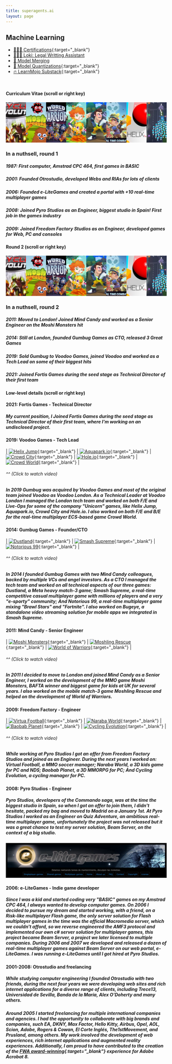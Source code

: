 ```yaml
---
title: superagents.ai
layout: page
---
```


## Machine Learning

- [🧑🏻‍🎓 Certifications](https://www.linkedin.com/in/ignacio-garmendia-a2076a3/details/certifications/){:target="_blank"}
- [👩🏻‍⚖️ Loki: Legal Writting Assistant](https://www.superagents.ai/2024/05/04/loki/)
- [🧪 Model Merging](https://www.superagents.ai/2024/05/04/model_merging/)
- [🤗 Model Quantizations](https://huggingface.co/collections/neopolita/quants-65edf306a24bc01911107199){:target="_blank"}
- [🔥 LearnMojo Substack](https://learnmojo.substack.com/){:target="_blank"}

<br>

#### Curriculum Vitae (scroll or right key)

<!-- .slide -->

![Games](https://github.com/Neopolita/superagents.ai/blob/main/images/games.png?raw=true)
### In a nuthsell, round 1

##### 1987: First computer, Amstrad CPC 464, first games in BASIC
##### 2001: **Founded Otrostudio**, developed **Webs and RIAs** for lots of clients
##### 2006: **Founded e-LiteGames** and created a portal with **+10 real-time multiplayer games**
##### 2008: **Joined Pyro Studios** as an **Engineer**, biggest studio in Spain! First job in the games industry
##### 2009: **Joined Freedom Factory Studios** as an **Engineer**, developed games for **Web, PC and consoles**

#### Round 2 (scroll or right key)

<!-- .slide -->

![Games](https://github.com/Neopolita/superagents.ai/blob/main/images/games.png?raw=true)
### In a nuthsell, round 2

##### 2011: Moved to London! **Joined Mind Candy** and worked as a **Senior Engineer** on the **Moshi Monsters** hit
##### 2014: Still at London, **founded Gumbug Games as CTO**, released **3 Great Games**
##### 2019: **Sold Gumbug to Voodoo Games**, joined Voodoo and worked as a **Tech Lead** on some of their biggest hits
##### 2021: **Joined Fortis Games** during the seed stage as **Technical Director** of their first team

#### Low-level details (scroll or right key)

<!-- .slide -->

#### 2021: Fortis Games - Technical Director

##### My current position, I **Joined Fortis Games** during the seed stage as **Technical Director** of their first team, where I'm working on an undisclosed project.

#### 2019: Voodoo Games - Tech Lead

| [![Helix Jump](http://img.youtube.com/vi/jhhqLsF074k/0.jpg)](http://www.youtube.com/watch?v=jhhqLsF074k){:target="_blank"} | [![Aquapark.io](http://img.youtube.com/vi/GBeLmwW__BY/0.jpg)](http://www.youtube.com/watch?v=GBeLmwW__BY){:target="_blank"} | [![Crowd City](http://img.youtube.com/vi/FL7UQiGJvdQ/0.jpg)](http://www.youtube.com/watch?v=FL7UQiGJvdQ){:target="_blank"} | [![Hole.io](http://img.youtube.com/vi/lJDYb73h_qk/0.jpg)](http://www.youtube.com/watch?v=lJDYb73h_qk){:target="_blank"} | [![Crowd World](http://img.youtube.com/vi/xGBrSkeZxuw/0.jpg)](http://www.youtube.com/watch?v=xGBrSkeZxuw){:target="_blank"} |

###### ^^ (Click to watch video)
##### In 2019 **Gumbug was acquired by Voodoo Games** and most of the original team joined Voodoo as **Voodoo London**. As a Technical Leader at Voodoo London **I managed the London tech team and worked on both F/E and Live-Ops for some of the company "Unicorn" games, like Helix Jump, Aquapark.io, Crowd City and Hole.io**. I also worked on **both F/E and B/E for the real-time multiplayer ECS-based game Crowd World**.

<!-- .slide vertical=true -->

#### 2014: Gumbug Games - Founder/CTO

| [![Dustland](http://img.youtube.com/vi/up7XVYRfiW0/0.jpg)](http://www.youtube.com/watch?v=up7XVYRfiW0){:target="_blank"} | [![Smash Supreme](http://img.youtube.com/vi/wmNJFQ48f0U/0.jpg)](http://www.youtube.com/watch?v=wmNJFQ48f0U){:target="_blank"} | [![Notorious 99](http://img.youtube.com/vi/ojWSzx2M5BM/0.jpg)](http://www.youtube.com/watch?v=ojWSzx2M5BM){:target="_blank"} |

###### ^^ (Click to watch video)
##### In 2014 I founded Gumbug Games with two Mind Candy colleagues, backed by multiple VCs and angel investors. As a CTO **I managed the tech team and worked on all technical aspects of our three games: Dustland, a Meta heavy match-3 game; Smash Supreme, a real-time competitive casual multiplayer game with millions of players and a very "e-sporty" community; And Notorious 99, a real-time multiplayer game mixing "Brawl Stars" and "Fortnite"**. I also worked on Bugeye, a standalone video streaming solution for mobile apps we integrated in Smash Supreme.

<!-- .slide vertical=true -->

#### 2011: Mind Candy - Senior Engineer

| [![Moshi Monsters](http://img.youtube.com/vi/RADumi98ZgA/0.jpg)](http://www.youtube.com/watch?v=RADumi98ZgA){:target="_blank"} | [![Moshling Rescue](http://img.youtube.com/vi/7r-Q0L8x-k0/0.jpg)](http://www.youtube.com/watch?v=7r-Q0L8x-k0){:target="_blank"} | [![World of Warriors](http://img.youtube.com/vi/tIPu-e6qSw4/0.jpg)](http://www.youtube.com/watch?v=tIPu-e6qSw4){:target="_blank"} |

###### ^^ (Click to watch video)
##### In 2011 I decided to move to London and **joined Mind Candy as a Senior Engineer**, I worked on the development of the **MMO game Moshi Monsters, BAFTA winner and biggest game for kids at UK for several years**. I also worked on the **mobile match-3 game Moshling Rescue** and helped on the development of **World of Warriors**.

<!-- .slide vertical=true -->

#### 2009: Freedom Factory - Engineer

| [![Virtua Football](http://img.youtube.com/vi/vq_mzEoVlh8/0.jpg)](http://www.youtube.com/watch?v=vq_mzEoVlh8){:target="_blank"} | [![Naraba World](http://img.youtube.com/vi/bF5DJOQkFPE/0.jpg)](http://www.youtube.com/watch?v=bF5DJOQkFPE){:target="_blank"} | [![Baobab Planet](http://img.youtube.com/vi/wIX0pHa6BKQ/0.jpg)](http://www.youtube.com/watch?v=wIX0pHa6BKQ){:target="_blank"} | [![Cycling Evolution](http://img.youtube.com/vi/IsHRIYzHxFo/0.jpg)](http://www.youtube.com/watch?v=IsHRIYzHxFo){:target="_blank"} |

###### ^^ (Click to watch video)
##### While working at Pyro Studios I got an offer from **Freedom Factory Studios and joined as an Engineer**. During the next years I worked on: **Virtual Football, a MMO soccer manager; Naraba World, a 3D kids game for PC and NDS; Baobab Planet, a 3D MMORPG for PC; And Cycling Evolution, a cycling manager for PC**.

<!-- .slide vertical=true -->

#### 2008: Pyro Studios - Engineer

##### Pyro Studios, developers of the Commando saga, was at the time the biggest studio in Spain, so when I got an offer to join them, I didn't hesitate, packed my bag and moved to Madrid on a January 1st. At Pyro Studios **I worked as an Engineer on Quiz Adventure, an ambitious real-time multiplayer game**, unfortunately the project was not released but **it was a great chance to test my server solution, Beam Server, on the context of a big studio**.

<!-- .slide vertical=true -->

![e-LiteGames](https://github.com/Neopolita/superagents.ai/blob/main/images/elitegames.png?raw=true)

#### 2006: e-LiteGames - Indie game developer

##### Since I was a kid and started coding very "BASIC" games on my Amstrad CPC 464, I always wanted to develop computer games. On 2006 I decided to pursue my dream and started working, with a friend, on a Risk-like multiplayer Flash game, the only server solution for Flash multiplayer games in the time was the official Macromedia server, which we couldn't afford, so **we reverse engineered the AMF3 protocol and implemented our own c# server solution for multiplayer games, this project became Beam Server**, a project we later licensed to multiple companies. During 2006 and 2007 **we developed and released a dozen of real-time multiplayer games against Beam Server on our web portal, e-LiteGames**. I was running e-LiteGames until I got hired at Pyro Studios.

<!-- .slide vertical=true -->

#### 2001-2008: Otrostudio and freelancing

##### While studying computer engineering I founded **Otrostudio** with two friends, during the next four years we were developing **web sites and rich internet applications** for a diverse range of clients, including **Trece13, Universidad de Sevilla, Banda de la María, Alex O'Doherty** and many others.

##### Around 2005 I started freelancing for multiple international companies and agencies. I had the opportunity to collaborate with big brands and companies, such **EA, DKNY, Max Factor, Hello Kitty, Airbus, Opel, AOL, Scion, Adobe, Rogers & Cowan, El Corte Inglés, The1stMovement, and Prusland**, among others. My work involved the development of web experiences, rich internet applications and augmented reality experiences. Additionally, I am proud to have contributed to the creation of the **[FWA award-winning](https://thefwa.com/cases/adobe-acrobat-8-experience){:target="_blank"}** experience for **Adobe Acrobat 8**.
